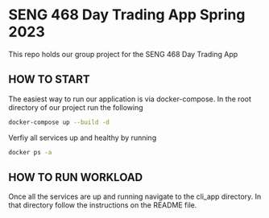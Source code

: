 # SENG 468 Day Trading App Spring 2023
This repo holds our group project for the SENG 468 Day Trading App 

## HOW TO START

The easiest way to run our application is via docker-compose. In the 
root directory of our project run the following

```bash
docker-compose up --build -d
``` 

Verfiy all services up and healthy by running 

```bash
docker ps -a
```  

## HOW TO RUN WORKLOAD 

Once all the services are up and running navigate to the cli_app directory. In that directory follow 
the instructions on the README file. 



